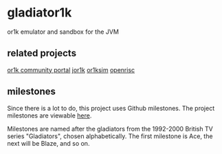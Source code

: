 gladiator1k
===========

or1k emulator and sandbox for the JVM

related projects
----------------

[or1k community portal](http://opencores.org/or1k/OR1K:Community_Portal)
[jor1k](https://github.com/s-macke/jor1k/wiki)
[or1ksim](https://github.com/openrisc/or1ksim)
[openrisc](https://github.com/openrisc)

milestones
----------

Since there is a lot to do, this project uses Github milestones. The project milestones are viewable [here](https://github.com/gladiator1k/gladiator1k/milestones).

Milestones are named after the gladiators from the 1992-2000 British TV series "Gladiators", chosen alphabetically. The first milestone is Ace, the next will be Blaze, and so on.
